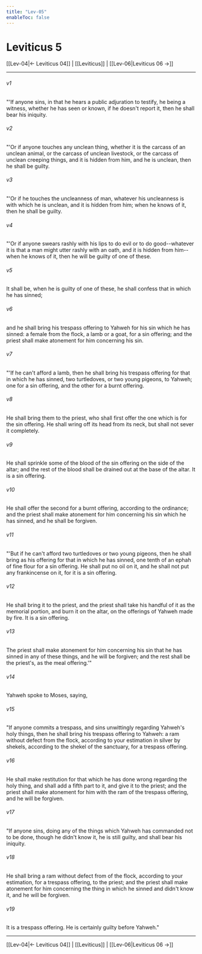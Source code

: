 ```yaml
---
title: "Lev-05"
enableToc: false
---
```

# Leviticus 5

[[Lev-04|← Leviticus 04]] | [[Leviticus]] | [[Lev-06|Leviticus 06 →]]
***



###### v1 
"'If anyone sins, in that he hears a public adjuration to testify, he being a witness, whether he has seen or known, if he doesn't report it, then he shall bear his iniquity. 

###### v2 
"'Or if anyone touches any unclean thing, whether it is the carcass of an unclean animal, or the carcass of unclean livestock, or the carcass of unclean creeping things, and it is hidden from him, and he is unclean, then he shall be guilty. 

###### v3 
"'Or if he touches the uncleanness of man, whatever his uncleanness is with which he is unclean, and it is hidden from him; when he knows of it, then he shall be guilty. 

###### v4 
"'Or if anyone swears rashly with his lips to do evil or to do good--whatever it is that a man might utter rashly with an oath, and it is hidden from him--when he knows of it, then he will be guilty of one of these. 

###### v5 
It shall be, when he is guilty of one of these, he shall confess that in which he has sinned; 

###### v6 
and he shall bring his trespass offering to Yahweh for his sin which he has sinned: a female from the flock, a lamb or a goat, for a sin offering; and the priest shall make atonement for him concerning his sin. 

###### v7 
"'If he can't afford a lamb, then he shall bring his trespass offering for that in which he has sinned, two turtledoves, or two young pigeons, to Yahweh; one for a sin offering, and the other for a burnt offering. 

###### v8 
He shall bring them to the priest, who shall first offer the one which is for the sin offering. He shall wring off its head from its neck, but shall not sever it completely. 

###### v9 
He shall sprinkle some of the blood of the sin offering on the side of the altar; and the rest of the blood shall be drained out at the base of the altar. It is a sin offering. 

###### v10 
He shall offer the second for a burnt offering, according to the ordinance; and the priest shall make atonement for him concerning his sin which he has sinned, and he shall be forgiven. 

###### v11 
"'But if he can't afford two turtledoves or two young pigeons, then he shall bring as his offering for that in which he has sinned, one tenth of an ephah of fine flour for a sin offering. He shall put no oil on it, and he shall not put any frankincense on it, for it is a sin offering. 

###### v12 
He shall bring it to the priest, and the priest shall take his handful of it as the memorial portion, and burn it on the altar, on the offerings of Yahweh made by fire. It is a sin offering. 

###### v13 
The priest shall make atonement for him concerning his sin that he has sinned in any of these things, and he will be forgiven; and the rest shall be the priest's, as the meal offering.'" 

###### v14 
Yahweh spoke to Moses, saying, 

###### v15 
"If anyone commits a trespass, and sins unwittingly regarding Yahweh's holy things, then he shall bring his trespass offering to Yahweh: a ram without defect from the flock, according to your estimation in silver by shekels, according to the shekel of the sanctuary, for a trespass offering. 

###### v16 
He shall make restitution for that which he has done wrong regarding the holy thing, and shall add a fifth part to it, and give it to the priest; and the priest shall make atonement for him with the ram of the trespass offering, and he will be forgiven. 

###### v17 
"If anyone sins, doing any of the things which Yahweh has commanded not to be done, though he didn't know it, he is still guilty, and shall bear his iniquity. 

###### v18 
He shall bring a ram without defect from of the flock, according to your estimation, for a trespass offering, to the priest; and the priest shall make atonement for him concerning the thing in which he sinned and didn't know it, and he will be forgiven. 

###### v19 
It is a trespass offering. He is certainly guilty before Yahweh."

***
[[Lev-04|← Leviticus 04]] | [[Leviticus]] | [[Lev-06|Leviticus 06 →]]
